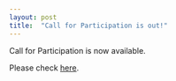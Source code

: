 ```yaml
---
layout: post
title:  "Call for Participation is out!"
---
```


Call for Participation is now available.

Please check <a href="../../../docs/history/2023/call">here</a>.



